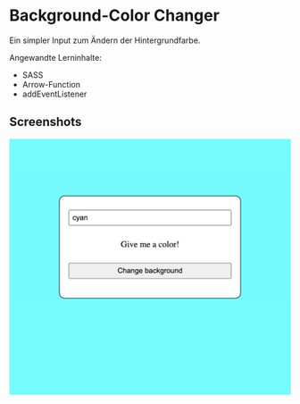 
# Background-Color Changer

Ein simpler Input zum Ändern der Hintergrundfarbe.

Angewandte Lerninhalte:
- SASS
- Arrow-Function
- addEventListener
## Screenshots

![App Screenshot](./assets/img/a.png)

